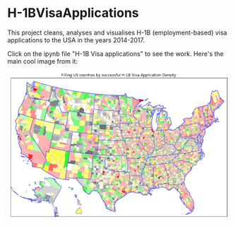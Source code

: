 # H-1BVisaApplications
This project cleans, analyses and visualises H-1B (employment-based) visa applications to the USA in the years 2014-2017.

Click on the ipynb file "H-1B Visa applications" to see the work. Here's the main cool image from it:

![Map](trafficlights.png)
